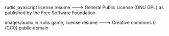 rudis javascript license resume ---> General Public License (GNU GPL) as published by the Free Software Foundation

images/audio in rudis game, license resume --->  Creative commons 0 (CC0) public domain
